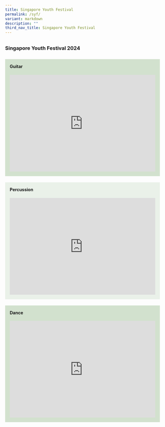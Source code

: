 ```yaml
---
title: Singapore Youth Festival
permalink: /syf/
variant: markdown
description: ""
third_nav_title: Singapore Youth Festival
---
```

<h3 style="padding: 10px 0;">Singapore Youth Festival 2024</h3>

<div style="background-color: #d2e1ce; padding: 15px; margin-bottom: 20px;">
  <h4 style="margin-top: 0;">Guitar</h4>
  <div style="text-align: center;">
    <iframe style="max-width: 560px;" height="315" width="100%" allowfullscreen="" frameborder="0" src="https://www.youtube.com/embed/oQR_9JbGigo?si=ZFJsrD7vMEhWaBCJ"></iframe>
  </div>
</div>

<div style="background-color: #eaf1e9; padding: 15px; margin-bottom: 20px;">
  <h4 style="margin-top: 0;">Percussion</h4>
  <div style="text-align: center;">
    <iframe style="max-width: 560px;" height="315" width="100%" allowfullscreen="" frameborder="0" src="https://www.youtube.com/embed/zCSe3NPBb0M?si=VcpFWUaN4sCO8NCd"></iframe>
  </div>
</div>

<div style="background-color: #d2e1ce; padding: 15px;">
  <h4 style="margin-top: 0;">Dance</h4>
  <div style="text-align: center;">
    <iframe style="max-width: 560px;" height="315" width="100%" allowfullscreen="" frameborder="0" src="https://www.youtube.com/embed/Ww_mm9DAmVY?si=gpzV73vic1tiMfys"></iframe>
  </div>
</div>